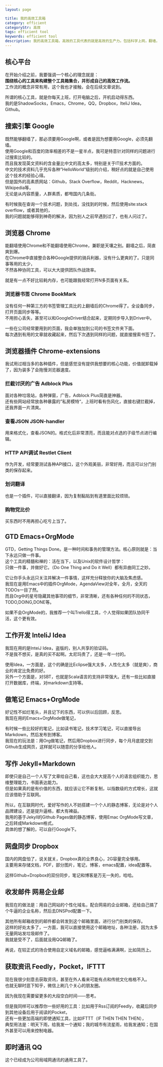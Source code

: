 ```yaml
---
layout: page

title: 我的高效工具箱
category: efficient
categoryStr: 高效
tags: efficient tool
keywords: efficient tool
description: 我的高效工具箱，高效的工具代表的就是高效的生产力。包括科学上网，翻墙，搜索，浏览器，浏览器插件，工作开发，写作，网盘，获取资讯等。
---
```


## 核心平台<a id="sec-1-1" name="sec-1-1"></a>

在开始介绍之前，我要强调一个核心的理念就是：   
**围绕核心的工具来构建整个工具箱集合，并形成自己的高效工作流。**  
工作流的概念非常有用，这个我也才接触，会在后续文章说到。  

所谓的核心工具，就是你每天上班，打开电脑之后，开机启动得东西。  
我的是ShadowSocks，Emacs，Chrome，QQ，Dropbox，IteliJ Idea，Github。  



## 搜索引擎 Google<a id="sec-1-3" name="sec-1-3"></a>

既然能够翻墙了，那必须要用Google啊，或者是因为想要用Google，必须先翻墙。  
使用Google和百度的效率相差的不是一星半点，我可是特意针对同样的问题进行过搜索比较的。  
而且我发现英文资料的含金量比中文的高太多，特别是关于IT技术方面的。  
中文的技术资料几乎充斥各种”HelloWorld“级别的介绍，稍好点的就是自己使用这个技术的经验心得。  
但是国外的高素质网站：Github，Stack Overflow，Reddit，Hacknews，Wikipedia等，  
无论是从内容质量，人群素质，都甩国内几条街。  

有时候我在查询一个技术问题，到处找，没找到的时候，然后使用site:stack overflow，或者其他的，  
我的问题就能够得到神奇的解决，因为别人之前早遇到过了，也有人问过了。  

## 浏览器 Chrome<a id="sec-1-4" name="sec-1-4"></a>

能翻墙使用Chrome和不能翻墙使用Chrome，兼职是天壤之别。翻墙之后，简直爽到爆。  
在Chrome中直接整合各种Google提供的骑兵利器，没有什么更爽的了。只是同事等用的太少，  
不然各种协同工具，可以大大提供团队作战效率。  

就是有一点不好比较耗内存，也可能跟我经常打开N多页面有关系。  

### 浏览器书签 Chrome BookMark<a id="sec-1-4-1" name="sec-1-4-1"></a>

没有任何一种第三方的书签管理工具比的上翻墙后的Chrome得了。全设备同步，打开页面同步等等。  
不用担心丢失，甚至可以和GoogleDriver结合起来，定期同步导入到Driver中。  

一些在公司经常要用到的页面，我会单独加到公司的书签文件夹下面。  
每次遇到有用的文章就收藏起来，然后下次遇到同样的问题，就直接搜索书签了。  

## 浏览器插件 Chrome-extensions<a id="sec-1-5" name="sec-1-5"></a>

我试用过相当多的各种插件，但是感觉没有提供我想要的核心功能，价值就卸载掉了，因为装多了会拖慢浏览器速度。  

### 拦截讨厌的广告 Adblock Plus<a id="sec-1-5-1" name="sec-1-5-1"></a>

面对各种垃圾站，各种弹窗，广告，Adblock Plus简直是神器。  
还有些网站经常放各种暴露的”私房模特“，上班时看有伤风化，直接右键拦截掉，还我界面一片清爽。  

### 查看JSON JSON-handler<a id="sec-1-5-2" name="sec-1-5-2"></a>

用来格式化，查看JSON的。格式化后非常漂亮，而且能对点选的子级节点进行编辑。  

### HTTP API调试 Restlet Client<a id="sec-1-5-3" name="sec-1-5-3"></a>

作为开发，经常要测试各种API接口，这个外观美丽，非常好用，而且可以分门别类的保存起来。  

### 划词翻译<a id="sec-1-5-4" name="sec-1-5-4"></a>

也是一个插件，可以直接翻译，因为复制黏贴到有道里面比较烦琐。  

### 购物党比价<a id="sec-1-5-5" name="sec-1-5-5"></a>

买东西时不用再担心吃亏上当了。  

## GTD Emacs+OrgMode<a id="sec-1-6" name="sec-1-6"></a>

GTD，Getting Things Done。是一种时间和事务的管理方法。核心原则就是：当下永远只做一件事。  
这个工具的精髓和禅的：活在当下，以及Unix的软件设计哲学：  
只做一件事，并做好它。（Do One Thing and Do it Well）都有异曲同工之妙。 

它让你手头永远只关注并解决一件事情，这样充分释放你的大脑及焦虑感。  
我现在是用Emacs中的插件OrgMode，AgendaView对全年，全月，全天的TODOs一目了然。  
而且Org中的星号隐藏其他事项的细节，非常清晰，还有各种任何的不同状态，TODO,DOING,DONE等。  

如果不会OrgMode的，我推荐一个叫Trello得工具，个人觉得如果团队协同干活，这个更有效。  

## 工作开发 InteliJ Idea<a id="sec-1-7" name="sec-1-7"></a>

我现在用的是InteiJ Idea，盗版的，别人共享的验证码。  
不是我不想买，是真的买不起啊。太尼玛贵了，还是一年一付的。  

使用Idea，一方面是，这个的确是比Eclipse强大太多，人性化太多（就是爽），商业的肯定比免费的好。  
另外一个方面是，对SBT，也就是Scala语言的支持非常强大。还有一些比如直接打开数据库，终端，对markdown支持等。  

## 做笔记 Emacs+OrgMode<a id="sec-1-8" name="sec-1-8"></a>

好记性不如烂笔头，并且记下的东西，可以供以后回顾，反思。  
我现在用的Emacs+OrgMode做笔记，  

有时候一些比较好的笔记，比如读书笔记，技术学习笔记，可以直接导出Markdown，然后发布到博客。  
我现在的玩法是：用Org做笔记，然后用Dropbox进行同步，每个月月底提交到Github生成网页，这样就可以随意的分享给他人。  

## 写作 Jekyll+Markdown<a id="sec-1-9" name="sec-1-9"></a>

即使只是自己一个人写了文章给自己看，这也会大大提高个人的语言组织能力，思维整理能力，书面表达能力。  
但是如果真的是有价值的东西，就应该让它不断复制，以指数级的方式增长，这就应该借助于互联网。  

所以，在互联网时代，爱好写作的人不妨搭建一个个人的静态博客，无论是对个人品牌建设，还是提升逼格，都大有裨益。  
我用的基于Jekyll的Github Pages做的静态博客，使用Emac OrgMode写文章，之后转成Markdown格式。  
具体的想了解的，可以自行Google下。  

## 网盘同步 Dropbox<a id="sec-1-10" name="sec-1-10"></a>

国内的网盘怕了，说关就关，Dropbox真的业界良心，2G容量完全够用。  
主要用来存储文档，PDF，部分图片，笔记，博客，emacs配置，idea配置等。  

这样Github+Dropbox的双份同步，笔记和博客是万无一失的，哈哈。  

## 收发邮件 网易企业邮<a id="sec-1-11" name="sec-1-11"></a>

我现在的做法是：用自己网站的个性化域名，配合网易的企业邮箱，还给自己搞了个牛逼的企业名称，然后去DNSPod配置一下。  

其他所有邮箱收到的邮件都会转发到这个邮箱里面，进行分门别类的保存。  
这样的好处太多了，一方面，我可以直接使用这个邮箱地址，各种注册，因为太多无量网站发垃圾邮件了。  
我就是受不了，后面就没用QQ邮箱了。  

再说，在较正式的场合使用自定义域名的邮箱，感觉逼格满满啊，比如简历上。  

## 获取资讯 Feedly，Pocket，IFTTT<a id="sec-1-12" name="sec-1-12"></a>

现在我很少刻意去获取资讯，甚至在外人看来可能有点和传统文化格格不入。  
也就无聊时逛下知乎，微信上刷几个关心的朋友圈。  

因为我现在需要留更多的大段空白时间——思考。  

但是我同样可以推荐你一些好用的工具：比如用于Rss订阅的Feedly，收藏后同步到其他设备后用于阅读的Pocket，  
还有一些更加高端的即使通知工具，比如IFTTT（IF THEN THEN THEN），  
典型用法是：明天下雨，给我发一个通知；我的城市有流星雨，给我发通知；在国外甚至可以用来控制电器。  

## 即时通讯 QQ<a id="sec-1-13" name="sec-1-13"></a>

这个已经成为公司局域网通讯的通用工具了。  
